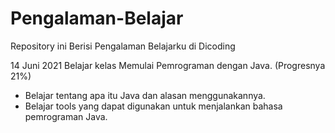 # Pengalaman-Belajar
Repository ini Berisi Pengalaman Belajarku di Dicoding

14 Juni 2021
Belajar kelas Memulai Pemrograman dengan Java. (Progresnya 21%)
   * Belajar tentang apa itu Java dan alasan menggunakannya.
   * Belajar tools yang dapat digunakan untuk menjalankan bahasa pemrograman Java.
